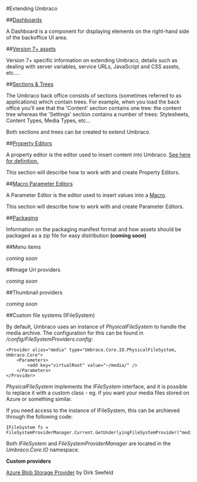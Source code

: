 #Extending Umbraco

##[Dashboards](Dashboards/index.md)

A Dashboard is a component for displaying elements on the right-hand side of the backoffice UI area.

##[Version 7+ assets](version7-assets.md)

Version 7+ specific information on extending Umbraco, details such as dealing with server variables, service URLs, JavaScript and CSS assets, etc....

##[Sections & Trees](Section-Trees/index.md)

The Umbraco back office consists of sections (sometimes referred to as applications) which contain trees. For example, when you load the back office you'll see that the 'Content' section contains one tree: the content tree whereas the 'Settings' section contains a number of trees: Stylesheets, Content Types, Media Types, etc...

Both sections and trees can be created to extend Umbraco.

##[Property Editors](Property-Editors/index.md)

A property editor is the editor used to insert content into Umbraco. [See here for definition.](../using-umbraco/backoffice-overview/property-editors/index.md)

This section will describe how to work with and create Property Editors.

##[Macro Parameter Editors](Macro-Parameter-Editors/index.md)

A Parameter Editor is the editor used to insert values into a [Macro](../reference/templating/macros/index.md).

This section will describe how to work with and create Parameter Editors.

##[Packaging](Packaging/index.md)

Information on the packaging manifest format and how assets should be packaged as a zip file for easy distribution
**(coming soon)**

##Menu items

*coming soon*

##Image Url providers

*coming soon*

##Thumbnail providers

*coming soon*

##Custom file systems (IFileSystem)

By default, Umbraco uses an instance of *PhysicalFileSystem* to handle the media archive. The configuration for this can be found in */config/FileSystemProviders.config*:

    <Provider alias="media" type="Umbraco.Core.IO.PhysicalFileSystem, Umbraco.Core">
        <Parameters>
            <add key="virtualRoot" value="~/media/" />
        </Parameters>
    </Provider>
    
*PhysicalFileSystem* implements the *IFileSystem* interface, and it is possible to replace it with a custom class - eg. if you want your media files stored on Azure or something similar.

If you need access to the instance of IFileSystem, this can be archieved through the following code:

    IFileSystem fs = FileSystemProviderManager.Current.GetUnderlyingFileSystemProvider("media");
    
Both *IFileSystem* and *FileSystemProviderManager* are located in the *Umbraco.Core.IO* namespace.

**Custom providers**

[Azure Blob Storage Provider](http://our.umbraco.org/projects/backoffice-extensions/azure-blob-storage-provider) by Dirk Seefeld
